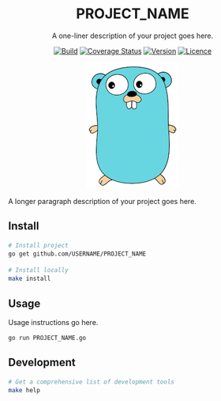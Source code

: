 <div align="center">

# PROJECT_NAME

A one-liner description of your project goes here.

[![Build](https://github.com/USERNAME/PROJECT_NAME/workflows/build/badge.svg)](https://github.com/USERNAME/PROJECT_NAME/actions)
[![Coverage Status](https://coveralls.io/repos/github/USERNAME/PROJECT_NAME/badge.svg?branch=main)](https://coveralls.io/github/USERNAME/PROJECT_NAME?branch=main)
[![Version](https://img.shields.io/github/v/tag/USERNAME/PROJECT_NAME)](https://github.com/USERNAME/PROJECT_NAME/releases)
[![Licence](https://img.shields.io/github/license/USERNAME/PROJECT_NAME)](LICENSE)

<img src="https://raw.githubusercontent.com/justintime50/assets/main/src/golang-template/showcase.png" alt="Showcase">

</div>

A longer paragraph description of your project goes here.

## Install

```bash
# Install project
go get github.com/USERNAME/PROJECT_NAME

# Install locally
make install
```

## Usage

Usage instructions go here.

```bash
go run PROJECT_NAME.go
```

## Development

```bash
# Get a comprehensive list of development tools
make help
```
